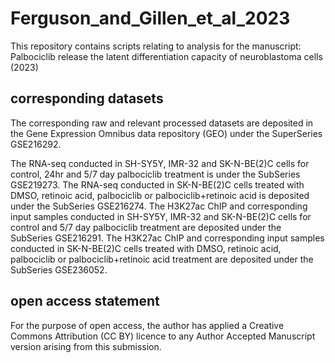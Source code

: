 # Ferguson_and_Gillen_et_al_2023
This repository contains scripts relating to analysis for the manuscript: Palbociclib release the latent differentiation capacity of neuroblastoma cells (2023)

## corresponding datasets

The corresponding raw and relevant processed datasets are deposited in the Gene Expression Omnibus data repository (GEO) under the SuperSeries GSE216292.

The RNA-seq conducted in SH-SY5Y, IMR-32 and SK-N-BE(2)C cells for control, 24hr and 5/7 day palbociclib treatment is under the SubSeries GSE219273.
The RNA-seq conducted in SK-N-BE(2)C cells treated with DMSO, retinoic acid, palbociclib or palbociclib+retinoic acid is deposited under the SubSeries GSE216274.
The H3K27ac ChIP and corresponding input samples conducted in SH-SY5Y, IMR-32 and SK-N-BE(2)C cells for control and 5/7 day palbociclib treatment are deposited under the SubSeries GSE216291.
The H3K27ac ChIP and corresponding input samples conducted in SK-N-BE(2)C cells treated with DMSO, retinoic acid, palbociclib or palbociclib+retinoic acid treatment are deposited under the SubSeries GSE236052.

## open access statement
For the purpose of open access, the author has applied a Creative Commons Attribution (CC BY) licence to any Author Accepted Manuscript version arising from this submission.
